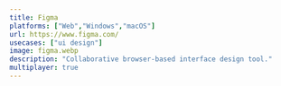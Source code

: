 ```yaml
---
title: Figma
platforms: ["Web","Windows","macOS"]
url: https://www.figma.com/
usecases: ["ui design"]
image: figma.webp
description: "Collaborative browser-based interface design tool."
multiplayer: true
---
```


